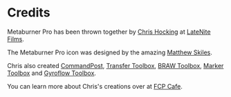 # Credits

Metaburner Pro has been thrown together by [Chris Hocking](https://github.com/latenitefilms) at [LateNite Films](https://latenitefilms.com).

The Metaburner Pro icon was designed by the amazing [Matthew Skiles](http://matthewskiles.com).

Chris also created [CommandPost](https://commandpost.io), [Transfer Toolbox](https://transfertoolbox.io), [BRAW Toolbox](https://brawtoolbox.io), [Marker Toolbox](https://markertoolbox.io) and [Gyroflow Toolbox](https://gyroflowtoolbox.io).

You can learn more about Chris's creations over at [FCP Cafe](https://fcp.cafe/latenite/).